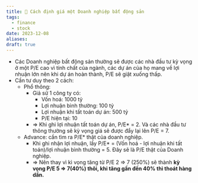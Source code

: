 ```yaml
---
title: 🌱 Cách định giá một Doanh nghiệp bất động sản
tags:
  - finance
  - stock
date: 2023-12-08
aliases: 
draft: true
---
```

- Các Doanh nghiệp bất động sản thường sẽ được các nhà đầu tư kỳ vọng ở một P/E cao vì tính chất của ngành, các dự án của họ mang về lợi nhuận lớn nên khi dự án hoàn thành, P/E sẽ giật xuống thấp.
- Cần tư duy theo 2 cách:
	- Phổ thông:
		- Giả sử 1 công ty có: 
			- Vốn hoá: 1000 tỷ
			- Lợi nhuận bình thường: 100 tỷ
			- Lợi nhuận khi tất toán dự án: 500 tỷ
			- P/E hiện tại: 10
		- => Khi ghi lợi nhuận tất toán dự án, P/E* = 2. Và các nhà đầu tư thông thường sẽ kỳ vọng giá sẽ được đẩy lại lên P/E = 7.
	- Advance: cần tìm ra P/E* thật của doanh nghiệp.
		- Khi ghi nhận lợi nhuận, lấy P/E* = (Vốn hoá - lợi nhuận khi tất toán)/lợi nhuận bình thường = 5. Đây sẽ là P/E thật của Doanh nghiệp.
		- => Nên thay vì kì vọng tăng từ P/E 2 => 7 (250%) sẽ thành **kỳ vọng P/E 5 => 7(40%) thôi, khi tăng gần đến 40% thì thoát hàng dần.**